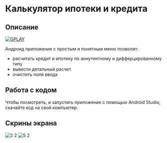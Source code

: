 # Калькулятор ипотеки и кредита
## Описание 



<a href="https://www.w3schools.com/images/myw3schoolsimage.jpg"> ![GPLAY](https://user-images.githubusercontent.com/61028366/127751951-1b8e413b-ed07-4582-8550-d56ae601f112.png)
 >></a>














Андроид приложение с простым и понятным меню позволит:
- расчитать кредит и ипотеку по аннутентному и дифферцированному типу
- вывести детальный расчет
- очистить поля ввода
## Работа с кодом 
Чтобы посмотреть, и запустить приложение с помощью Android Studio, скачайте код на свой компьютер. 

## Скрины экрана 
![2 2](https://user-images.githubusercontent.com/61028366/127751406-ef96d599-1ea7-4345-a602-037baab97369.jpg)
![5 2](https://user-images.githubusercontent.com/61028366/127751429-2d522122-3676-458e-be8b-e8529ff11442.jpg)
